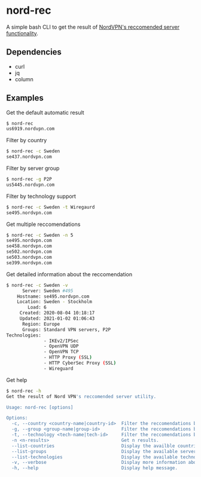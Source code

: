 # nord-rec

A simple bash CLI to get the result of [NordVPN's reccomended server functionality](https://nordvpn.com/servers/tools/).

## Dependencies

- curl
- jq
- column

## Examples

Get the default automatic result

```bash
$ nord-rec
us6919.nordvpn.com
```

Filter by country

```bash
$ nord-rec -c Sweden
se437.nordvpn.com
```

Filter by server group

```bash
$ nord-rec -g P2P
us5445.nordvpn.com
```

Filter by technology support

```bash
$ nord-rec -c Sweden -t Wiregaurd
se495.nordvpn.com
```

Get multiple reccomendations

```bash
$ nord-rec -c Sweden -n 5
se495.nordvpn.com
se458.nordvpn.com
se502.nordvpn.com
se503.nordvpn.com
se399.nordvpn.com
```

Get detailed information about the reccomendation
```bash
$ nord-rec -c Sweden -v
      Server: Sweden #495
    Hostname: se495.nordvpn.com
    Location: Sweden - Stockholm
        Load: 6
     Created: 2020-08-04 10:18:17
     Updated: 2021-01-02 01:06:43
      Region: Europe
      Groups: Standard VPN servers, P2P
Technologies:
              - IKEv2/IPSec
              - OpenVPN UDP
              - OpenVPN TCP
              - HTTP Proxy (SSL)
              - HTTP CyberSec Proxy (SSL)
              - Wireguard
```

Get help
```bash
$ nord-rec -h
Get the result of Nord VPN's reccomended server utility.

Usage: nord-rec [options]

Options:
  -c, --country <country-name|country-id>  Filter the reccomendations by country.
  -g, --group <group-name|group-id>        Filter the reccomendations by group.
  -t, --technology <tech-name|tech-id>     Filter the reccomendations by technology.
  -n <n-results>                           Get n results.
  --list-countries                         Display the availble countries and ids.
  --list-groups                            Display the available server groups and ids.
  --list-technologies                      Display the available technologies and ids.
  -v, --verbose                            Display more information about the reccomended server(s).
  -h, --help                               Display help message.
```
